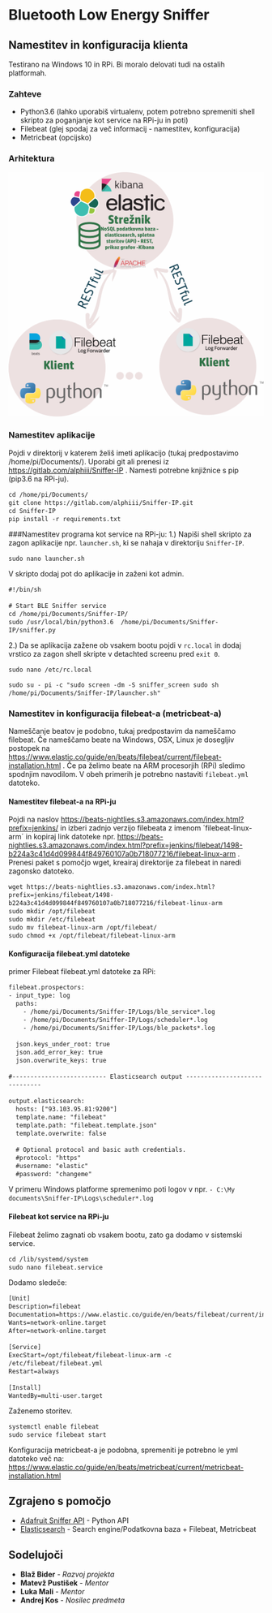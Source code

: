 # Bluetooth Low Energy Sniffer
## Namestitev in konfiguracija klienta
Testirano na Windows 10 in RPi. Bi moralo delovati tudi na ostalih platformah.

### Zahteve
* Python3.6 (lahko uporabiš virtualenv, potem potrebno spremeniti shell skripto za poganjanje kot service na RPi-ju in poti)
* Filebeat (glej spodaj za več informacij - namestitev, konfiguracija)
* Metricbeat (opcijsko)

### Arhitektura
![alt text](arhitektura_png.png)

### Namestitev aplikacije
Pojdi v direktorij v katerem želiš imeti aplikacijo (tukaj predpostavimo /home/pi/Documents/). Uporabi git ali prenesi iz 
https://gitlab.com/alphiii/Sniffer-IP . Namesti potrebne knjižnice s pip (pip3.6 na RPi-ju).
```
cd /home/pi/Documents/
git clone https://gitlab.com/alphiii/Sniffer-IP.git
cd Sniffer-IP
pip install -r requirements.txt
```

###Namestitev programa kot service na RPi-ju:
1.) Napiši shell skripto za zagon aplikacije npr. `launcher.sh`, ki se nahaja v direktoriju `Sniffer-IP`.
```
sudo nano launcher.sh
```

V skripto dodaj pot do aplikacije in zaženi kot admin.
```
#!/bin/sh

# Start BLE Sniffer service
cd /home/pi/Documents/Sniffer-IP/
sudo /usr/local/bin/python3.6  /home/pi/Documents/Sniffer-IP/sniffer.py 
```
2.) Da se aplikacija zažene ob vsakem bootu
pojdi v `rc.local` in dodaj vrstico za zagon shell skripte v detachted screenu pred `exit 0`.
```
sudo nano /etc/rc.local
```

```
sudo su - pi -c "sudo screen -dm -S sniffer_screen sudo sh /home/pi/Documents/Sniffer-IP/launcher.sh"
```


### Namestitev in konfiguracija filebeat-a (metricbeat-a)
Nameščanje beatov je podobno, tukaj predpostavim da nameščamo filebeat. Če nameščamo beate na Windows, OSX, Linux je 
dosegljiv postopek na https://www.elastic.co/guide/en/beats/filebeat/current/filebeat-installation.html . Če pa želimo 
beate na ARM procesorjih (RPi) sledimo spodnjim navodilom. V obeh primerih je potrebno
nastaviti `filebeat.yml` datoteko.

#### Namestitev filebeat-a na RPi-ju
Pojdi na naslov https://beats-nightlies.s3.amazonaws.com/index.html?prefix=jenkins/ in izberi zadnjo verzijo filebeata z imenom
´filebeat-linux-arm´ in kopiraj link datoteke npr. https://beats-nightlies.s3.amazonaws.com/index.html?prefix=jenkins/filebeat/1498-b224a3c41d4d099844f849760107a0b718077216/filebeat-linux-arm . 
Prenesi paket s pomočjo wget, kreairaj direktorije za filebeat in naredi zagonsko datoteko.

```
wget https://beats-nightlies.s3.amazonaws.com/index.html?prefix=jenkins/filebeat/1498-b224a3c41d4d099844f849760107a0b718077216/filebeat-linux-arm
sudo mkdir /opt/filebeat
sudo mkdir /etc/filebeat
sudo mv filebeat-linux-arm /opt/filebeat/
sudo chmod +x /opt/filebeat/filebeat-linux-arm
```

#### Konfiguracija filebeat.yml datoteke
primer Filebeat filebeat.yml datoteke za RPi:
```
filebeat.prospectors:
- input_type: log
  paths:
    - /home/pi/Documents/Sniffer-IP/Logs/ble_service*.log
    - /home/pi/Documents/Sniffer-IP/Logs/scheduler*.log
    - /home/pi/Documents/Sniffer-IP/Logs/ble_packets*.log

  json.keys_under_root: true
  json.add_error_key: true
  json.overwrite_keys: true

#-------------------------- Elasticsearch output ------------------------------

output.elasticsearch:
  hosts: ["93.103.95.81:9200"]
  template.name: "filebeat"
  template.path: "filebeat.template.json"
  template.overwrite: false

  # Optional protocol and basic auth credentials.
  #protocol: "https"
  #username: "elastic"
  #password: "changeme"
```
V primeru Windows platforme spremenimo poti logov v npr. `- C:\My documents\Sniffer-IP\Logs\scheduler*.log`

#### Filebeat kot service na RPi-ju
Filebeat želimo zagnati ob vsakem bootu, zato ga dodamo v sistemski service.

```
cd /lib/systemd/system
sudo nano filebeat.service
```
Dodamo sledeče:
```
[Unit]
Description=filebeat
Documentation=https://www.elastic.co/guide/en/beats/filebeat/current/index.html
Wants=network-online.target
After=network-online.target

[Service]
ExecStart=/opt/filebeat/filebeat-linux-arm -c /etc/filebeat/filebeat.yml
Restart=always

[Install]
WantedBy=multi-user.target
```

Zaženemo storitev.
```
systemctl enable filebeat
sudo service filebeat start
```

Konfiguracija metricbeat-a je podobna, spremeniti je potrebno le yml 
datoteko več na: https://www.elastic.co/guide/en/beats/metricbeat/current/metricbeat-installation.html

## Zgrajeno s pomočjo
* [Adafruit Sniffer API](https://github.com/adafruit/Adafruit_BLESniffer_Python) - Python API
* [Elasticsearch](https://github.com/adafruit/Adafruit_BLESniffer_Python) - Search engine/Podatkovna baza + Filebeat, Metricbeat

## Sodelujoči

* **Blaž Bider** - *Razvoj projekta* 
* **Matevž Pustišek** - *Mentor*
* **Luka Mali** - *Mentor* 
* **Andrej Kos** - *Nosilec predmeta* 
